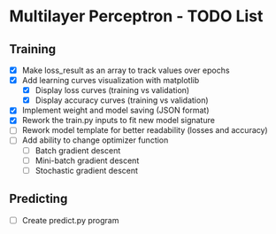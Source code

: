 # Multilayer Perceptron - TODO List

## Training
- [x] Make loss_result as an array to track values over epochs
- [x] Add learning curves visualization with matplotlib
  - [x] Display loss curves (training vs validation)
  - [x] Display accuracy curves (training vs validation)
- [x] Implement weight and model saving (JSON format)
- [x] Rework the train.py inputs to fit new model signature
- [ ] Rework model template for better readability (losses and accuracy)
- [ ] Add ability to change optimizer function
  - [ ] Batch gradient descent
  - [ ] Mini-batch gradient descent
  - [ ] Stochastic gradient descent

## Predicting
- [ ] Create predict.py program

